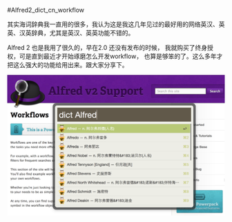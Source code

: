 #Alfred2_dict_cn_workflow

其实海词辞典我一直用的很多，我认为这是我这几年见过的最好用的网络英汉、英英、汉英辞典，尤其是英汉、英英功能不错的。

Alfred 2 也是我用了很久的，早在2.0 还没有发布的时候， 我就购买了终身授权，可是直到最近才开始琢磨怎么开发workflow，
也算是够笨的了。这么多年才把这么强大的功能给用出来。跟大家分享下。

![效果图](/screenshot.png?raw=true "使用dict关键字激活，查询Alfred")
